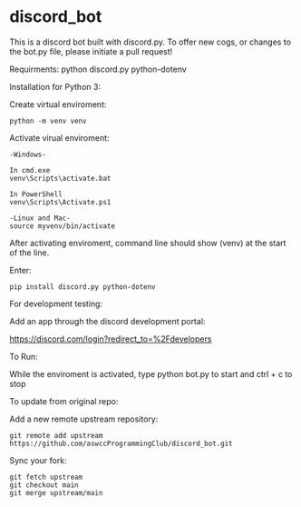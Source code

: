 # discord_bot

This is a discord bot built with discord.py. To offer new cogs, or changes to the bot.py file, please initiate a pull request!

Requirments:
python
discord.py
python-dotenv

Installation for Python 3:

  Create virtual enviroment:

    python -m venv venv

  Activate virual enviroment:

    -Windows-

    In cmd.exe
    venv\Scripts\activate.bat

    In PowerShell
    venv\Scripts\Activate.ps1

    -Linux and Mac-
    source myvenv/bin/activate

After activating enviroment, command line should show (venv) at the start of the line.

Enter:

    pip install discord.py python-dotenv

For development testing:

Add an app through the discord development portal:

https://discord.com/login?redirect_to=%2Fdevelopers

To Run:

  While the enviroment is activated, type python bot.py to start and ctrl + c to stop
  
To update from original repo:

Add a new remote upstream repository:
 
    git remote add upstream https://github.com/aswccProgrammingClub/discord_bot.git

Sync your fork:
   
    git fetch upstream
    git checkout main
    git merge upstream/main

